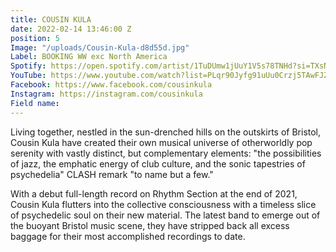 ```yaml
---
title: COUSIN KULA
date: 2022-02-14 13:46:00 Z
position: 5
Image: "/uploads/Cousin-Kula-d8d55d.jpg"
Label: BOOKING WW exc North America
Spotify: https://open.spotify.com/artist/1TuDUmw1jUuY1V5s78TNHd?si=TXsNRP_bSdu7IQj04QSuyA
YouTube: https://www.youtube.com/watch?list=PLqr90Jyfg91uUu0Crzj5TAwFJZdoz3w5A&v=n1tEVpgvX1s&feature=emb_title&ab_channel=CousinKula
Facebook: https://www.facebook.com/cousinkula
Instagram: https://instagram.com/cousinkula
Field name: 
---
```


Living together, nestled in the sun-drenched hills on the outskirts of Bristol, Cousin Kula have created their own musical universe of otherworldly pop serenity with vastly distinct, but complementary elements: "the possibilities of jazz, the emphatic energy of club culture, and the sonic tapestries of psychedelia" CLASH remark "to name but a few."

With a debut full-length record on Rhythm Section at the end of 2021, Cousin Kula flutters into the collective consciousness with a timeless slice of psychedelic soul on their new material. The latest band to emerge out of the buoyant Bristol music scene, they have stripped back all excess baggage for their most accomplished recordings to date.